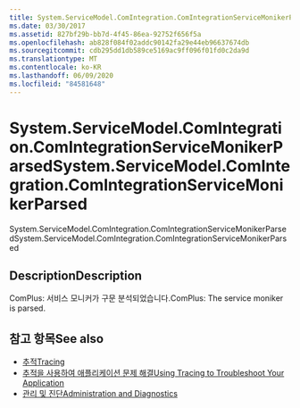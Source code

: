 ```yaml
---
title: System.ServiceModel.ComIntegration.ComIntegrationServiceMonikerParsed
ms.date: 03/30/2017
ms.assetid: 827bf29b-bb7d-4f45-86ea-92752f656f5a
ms.openlocfilehash: ab828f084f02addc90142fa29e44eb96637674db
ms.sourcegitcommit: cdb295dd1db589ce5169ac9ff096f01fd0c2da9d
ms.translationtype: MT
ms.contentlocale: ko-KR
ms.lasthandoff: 06/09/2020
ms.locfileid: "84581648"
---
```

# <a name="systemservicemodelcomintegrationcomintegrationservicemonikerparsed"></a><span data-ttu-id="cc1ae-102">System.ServiceModel.ComIntegration.ComIntegrationServiceMonikerParsed</span><span class="sxs-lookup"><span data-stu-id="cc1ae-102">System.ServiceModel.ComIntegration.ComIntegrationServiceMonikerParsed</span></span>
<span data-ttu-id="cc1ae-103">System.ServiceModel.ComIntegration.ComIntegrationServiceMonikerParsed</span><span class="sxs-lookup"><span data-stu-id="cc1ae-103">System.ServiceModel.ComIntegration.ComIntegrationServiceMonikerParsed</span></span>  
  
## <a name="description"></a><span data-ttu-id="cc1ae-104">Description</span><span class="sxs-lookup"><span data-stu-id="cc1ae-104">Description</span></span>  
 <span data-ttu-id="cc1ae-105">ComPlus: 서비스 모니커가 구문 분석되었습니다.</span><span class="sxs-lookup"><span data-stu-id="cc1ae-105">ComPlus: The service moniker is parsed.</span></span>  
  
## <a name="see-also"></a><span data-ttu-id="cc1ae-106">참고 항목</span><span class="sxs-lookup"><span data-stu-id="cc1ae-106">See also</span></span>

- [<span data-ttu-id="cc1ae-107">추적</span><span class="sxs-lookup"><span data-stu-id="cc1ae-107">Tracing</span></span>](index.md)
- [<span data-ttu-id="cc1ae-108">추적을 사용하여 애플리케이션 문제 해결</span><span class="sxs-lookup"><span data-stu-id="cc1ae-108">Using Tracing to Troubleshoot Your Application</span></span>](using-tracing-to-troubleshoot-your-application.md)
- [<span data-ttu-id="cc1ae-109">관리 및 진단</span><span class="sxs-lookup"><span data-stu-id="cc1ae-109">Administration and Diagnostics</span></span>](../index.md)
